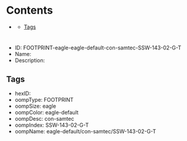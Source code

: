 



Contents
========

* [](#)
	* [Tags](#tags)

# 

- ID: FOOTPRINT-eagle-eagle-default-con-samtec-SSW-143-02-G-T
- Name: 
- Description: 

## Tags

- hexID: 
- oompType: FOOTPRINT
- oompSize: eagle
- oompColor: eagle-default
- oompDesc: con-samtec
- oompIndex: SSW-143-02-G-T
- oompName: eagle-default/con-samtec/SSW-143-02-G-T
